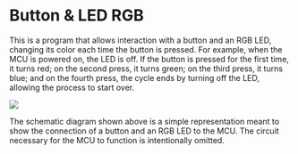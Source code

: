 # Button & LED RGB

This is a program that allows interaction with a button and an RGB LED, changing its color each time the button is pressed. For example, when the MCU is powered on, the LED is off. If the button is pressed for the first time, it turns red; on the second press, it turns green; on the third press, it turns blue; and on the fourth press, the cycle ends by turning off the LED, allowing the process to start over.

![](https://github.com/nstrappazzonc/CH552/blob/main/assets/src/button_led_rgb/schematic.png?raw=true)

The schematic diagram shown above is a simple representation meant to show the connection of a button and an RGB LED to the MCU. The circuit necessary for the MCU to function is intentionally omitted.
